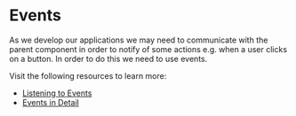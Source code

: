 # Events

As we develop our applications we may need to communicate with the parent component in order to notify of some actions e.g. when a user clicks on a button. In order to do this we need to use events.

Visit the following resources to learn more:

- [Listening to Events](https://vuejs.org/guide/essentials/component-basics.html#listening-to-events)
- [Events in Detail](https://vuejs.org/guide/components/events.html)

